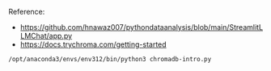 Reference:
- https://github.com/hnawaz007/pythondataanalysis/blob/main/StreamlitLLMChat/app.py
- https://docs.trychroma.com/getting-started

``` sh
/opt/anaconda3/envs/env312/bin/python3 chromadb-intro.py 
```